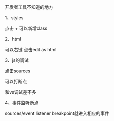 开发者工具不知道的地方

1、styles

点击 + 可以新增class

2、html 

可以右键 点击edit as html

3、js的调试

点击sources

可以打断点

和vs调试差不多

4、事件监听断点

sources/event listener breakpoint就进入相应的事件

